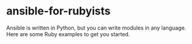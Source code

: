 ansible-for-rubyists
====================

Ansible is written in Python, but you can write modules in any language.  Here are some Ruby examples to get you started.